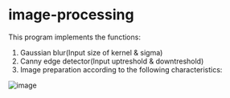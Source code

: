 # image-processing

This program implements the functions:

 1) Gaussian blur(Input size of kernel & sigma)
 2) Canny edge detector(Input uptreshold & downtreshold)
 3) Image preparation according to the following characteristics:
 
![image](https://user-images.githubusercontent.com/92647595/138848434-c7186980-cb1a-4585-a159-211a9f4e9511.png)
